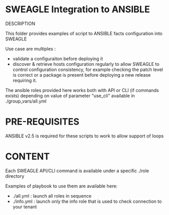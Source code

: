 # SWEAGLE Integration to ANSIBLE

DESCRIPTION

This folder provides examples of script to ANSIBLE facts configuration into SWEAGLE

Use case are multiples :
- validate a configuraiton before deploying it
- discover & retrieve hosts configuration regularly to allow SWEAGLE to control configuration consistency, for example checking the patch level is correct or a package is present before deploying a new release requiring it.

The ansible roles provided here works both with API or CLI (if commands exists) depending on value of parameter "use_cli" available in ./group_vars/all.yml

# PRE-REQUISITES

ANSIBLE v2.5 is required for these scripts to work to allow support of loops



# CONTENT

Each SWEAGLE API/CLI command is available under a specific ./role directory

Examples of playbook to use them are available here:
- ./all.yml : launch all roles in sequence
- ./info.yml : launch only the info role that is used to check connection to your tenant
